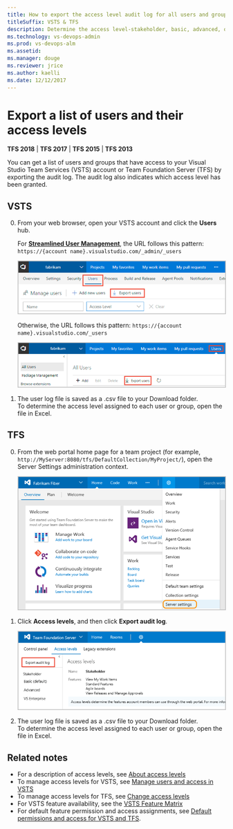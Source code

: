 ```yaml
---
title: How to export the access level audit log for all users and groups
titleSuffix: VSTS & TFS
description: Determine the access level-stakeholder, basic, advanced, or VS Enterprise-granted to user accounts  
ms.technology: vs-devops-admin
ms.prod: vs-devops-alm
ms.assetid: 
ms.manager: douge
ms.reviewer: jrice 
ms.author: kaelli
ms.date: 12/12/2017
---
```

[//]: # (monikerRange: '>= tfs-2013')

# Export a list of users and their access levels

**TFS 2018** | **TFS 2017** | **TFS 2015** | **TFS 2013**


<a id="export-audit-log" >  </a>

You can get a list of users and groups that have access to your Visual Studio Team Services (VSTS) account or Team Foundation Server (TFS) by exporting the audit log. The audit log also indicates which access level has been granted.   

[//]: # (::: moniker range="vsts")

## VSTS  

0. From your web browser, open your VSTS account and click the **Users** hub. 

	For [**Streamlined User Management**](../collaborate/preview-features.md), the URL follows this pattern: ```https://{account name}.visualstudio.com/_admin/_users```  

	<img src="_img/export-users-audit/go-to-users-hub.png" alt="From the Users hub, click Export users" style="border: 1px solid #C3C3C3;" />  

	Otherwise, the URL follows this pattern: ```https://{account name}.visualstudio.com/_users```  

	<img src="_img/export-users-audit/go-to-users-hub-not-streamlined.png" alt="From the Users hub, click Export users" style="border: 1px solid #C3C3C3;" />  

0. The user log file is saved as a .csv file to your Download folder.   
	To determine the access level assigned to each user or group, open the file in Excel.

[//]: # (::: moniker-end)

[//]: # (::: moniker range=">= tfs-2013 <= tfs-2018")

## TFS 

0. From the web portal home page for a team project (for example, ```http://MyServer:8080/tfs/DefaultCollection/MyProject/```), open the Server Settings administration context. 

	<img src="_img/access-levels-2017-open-admin-context.png" alt="TFS 2017, Web portal, open the Server settings admin context" style="border: 1px solid #C3C3C3;" />  

0. Click **Access levels**, and then click **Export audit log**. 

	<img src="_img/export-users-audit/export-audit-log-tfs.png" alt="Control panel, admin context, Export audit log" style="border: 1px solid #C3C3C3;" />  

0. The user log file is saved as a .csv file to your Download folder.  
	To determine the access level assigned to each user or group, open the file in Excel.

[//]: # (::: moniker-end)

## Related notes

- For a description of access levels, see [About access levels](access-levels.md)
- To manage access levels for VSTS, see [Manage users and access in VSTS](../accounts/add-account-users-assign-access-levels.md) 
- To manage access levels for TFS, see [Change access levels](change-access-levels.md)
- For VSTS feature availability, see the [VSTS Feature Matrix](https://www.visualstudio.com/pricing/visual-studio-online-feature-matrix-vs)
- For default feature permission and access assignments, see [Default permissions and access for VSTS and TFS](permissions-access.md). 
